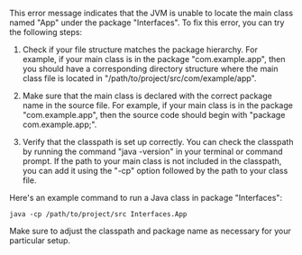 This error message indicates that the JVM is unable to locate the main class named "App" under the package "Interfaces". To fix this error, you can try the following steps:

1. Check if your file structure matches the package hierarchy. For example, if your main class is in the package "com.example.app", then you should have a corresponding directory structure where the main class file is located in "/path/to/project/src/com/example/app".

2. Make sure that the main class is declared with the correct package name in the source file. For example, if your main class is in the package "com.example.app", then the source code should begin with "package com.example.app;".

3. Verify that the classpath is set up correctly. You can check the classpath by running the command "java -version" in your terminal or command prompt. If the path to your main class is not included in the classpath, you can add it using the "-cp" option followed by the path to your class file.

Here's an example command to run a Java class in package "Interfaces":
```
java -cp /path/to/project/src Interfaces.App
```
Make sure to adjust the classpath and package name as necessary for your particular setup.